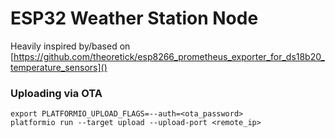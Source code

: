# ESP32 Weather Station Node

Heavily inspired by/based on [https://github.com/theoretick/esp8266_prometheus_exporter_for_ds18b20_temperature_sensors]()


### Uploading via OTA
```
export PLATFORMIO_UPLOAD_FLAGS=--auth=<ota_password>
platformio run --target upload --upload-port <remote_ip>
```
